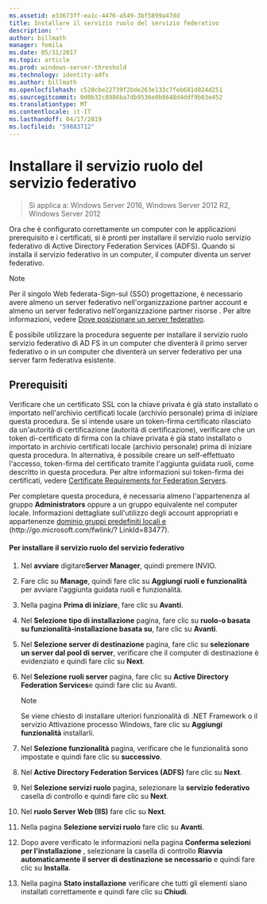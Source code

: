 ```yaml
---
ms.assetid: e33673ff-ea1c-4476-a549-3bf5899a47dd
title: Installare il servizio ruolo del servizio federativo
description: ''
author: billmath
manager: femila
ms.date: 05/31/2017
ms.topic: article
ms.prod: windows-server-threshold
ms.technology: identity-adfs
ms.author: billmath
ms.openlocfilehash: c520cbe22739f2bde263e133c7feb681d824d251
ms.sourcegitcommit: 0d0b32c8986ba7db9536e0b8648d4ddf9b03e452
ms.translationtype: MT
ms.contentlocale: it-IT
ms.lasthandoff: 04/17/2019
ms.locfileid: "59883712"
---
```

# <a name="install-the-federation-service-role-service"></a>Installare il servizio ruolo del servizio federativo

>Si applica a: Windows Server 2016, Windows Server 2012 R2, Windows Server 2012

Ora che è configurato correttamente un computer con le applicazioni prerequisito e i certificati, si è pronti per installare il servizio ruolo servizio federativo di Active Directory Federation Services \(ADFS\). Quando si installa il servizio federativo in un computer, il computer diventa un server federativo.  
  
> [!NOTE]  
> Per il singolo Web federata\-Sign\-sul \(SSO\) progettazione, è necessario avere almeno un server federativo nell'organizzazione partner account e almeno un server federativo nell'organizzazione partner risorse . Per altre informazioni, vedere [Dove posizionare un server federativo](https://technet.microsoft.com/library/dd807127.aspx).  
  
È possibile utilizzare la procedura seguente per installare il servizio ruolo servizio federativo di AD FS in un computer che diventerà il primo server federativo o in un computer che diventerà un server federativo per una server farm federativa esistente.  
  
## <a name="prerequisites"></a>Prerequisiti  
Verificare che un certificato SSL con la chiave privata è già stato installato o importato nell'archivio certificati locale \(archivio personale\) prima di iniziare questa procedura. Se si intende usare un token\-firma certificato rilasciato da un'autorità di certificazione \(autorità di certificazione\), verificare che un token di\-certificato di firma con la chiave privata è già stato installato o importato in archivio certificati locale \(archivio personale\) prima di iniziare questa procedura. In alternativa, è possibile creare un self\-effettuato l'accesso, token\-firma del certificato tramite l'aggiunta guidata ruoli, come descritto in questa procedura. Per altre informazioni sui token\-firma dei certificati, vedere [Certificate Requirements for Federation Servers](https://technet.microsoft.com/library/dd807040.aspx).  
  
Per completare questa procedura, è necessaria almeno l'appartenenza al gruppo **Administrators** oppure a un gruppo equivalente nel computer locale.  Informazioni dettagliate sull'utilizzo degli account appropriati e appartenenze [dominio gruppi predefiniti locali e](https://go.microsoft.com/fwlink/?LinkId=83477) \(http:\/\/go.microsoft.com\/fwlink\/? LinkId\=83477\).   
  
#### <a name="to-install-the-federation-service-role-service"></a>Per installare il servizio ruolo del servizio federativo  
  
1.  Nel **avviare** digitare**Server Manager**, quindi premere INVIO.  
  
2.  Fare clic su **Manage**, quindi fare clic su **Aggiungi ruoli e funzionalità** per avviare l'aggiunta guidata ruoli e funzionalità.  
  
3.  Nella pagina **Prima di iniziare**, fare clic su **Avanti**.  
  
4.  Nel **Selezione tipo di installazione** pagina, fare clic su **ruolo\-o basata su funzionalità\-installazione basata su**, fare clic su **Avanti**.  
  
5.  Nel **Selezione server di destinazione** pagina, fare clic su **selezionare un server dal pool di server**, verificare che il computer di destinazione è evidenziato e quindi fare clic su **Next**.  
  
6.  Nel **Selezione ruoli server** pagina, fare clic su **Active Directory Federation Services**e quindi fare clic su Avanti.  
  
    > [!NOTE]  
    > Se viene chiesto di installare ulteriori funzionalità di .NET Framework o il servizio Attivazione processo Windows, fare clic su **Aggiungi funzionalità** installarli.  
  
7.  Nel **Selezione funzionalità** pagina, verificare che le funzionalità sono impostate e quindi fare clic su **successivo**.  
  
8.  Nel **Active Directory Federation Services \(ADFS\)**  fare clic su **Next**.  
  
9. Nel **Selezione servizi ruolo** pagina, selezionare la **servizio federativo** casella di controllo e quindi fare clic su **Next**.  
  
10. Nel **ruolo Server Web \(IIS\)**  fare clic su **Next**.  
  
11. Nella pagina **Selezione servizi ruolo** fare clic su **Avanti**.  
  
12. Dopo avere verificato le informazioni nella pagina **Conferma selezioni per l'installazione** , selezionare la casella di controllo **Riavvia automaticamente il server di destinazione se necessario** e quindi fare clic su **Installa**.  
  
13. Nella pagina **Stato installazione** verificare che tutti gli elementi siano installati correttamente e quindi fare clic su **Chiudi**.  
  

